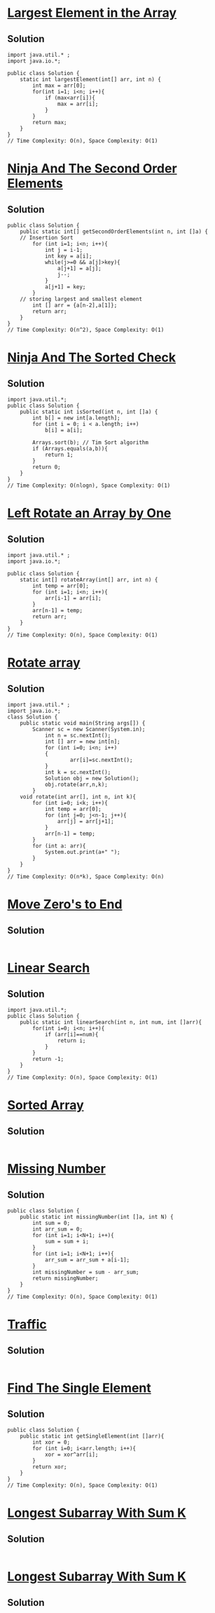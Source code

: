# [Largest Element in the Array ](https://www.codingninjas.com/studio/problems/largest-element-in-the-array-largest-element-in-the-array_5026279?utm_source=striver&utm_medium=website&utm_campaign=a_zcoursetuf&leftPanelTab=0)

## Solution
```
import java.util.* ;
import java.io.*; 

public class Solution {
    static int largestElement(int[] arr, int n) {
        int max = arr[0];
        for(int i=1; i<n; i++){
            if (max<arr[i]){
                max = arr[i];
            }
        }
        return max;
    }
}
// Time Complexity: O(n), Space Complexity: O(1)
```

# [Ninja And The Second Order Elements ](https://www.codingninjas.com/studio/problems/ninja-and-the-second-order-elements_6581960?utm_source=striver&utm_medium=website&utm_campaign=a_zcoursetuf&leftPanelTab=1)

## Solution
```
public class Solution {
    public static int[] getSecondOrderElements(int n, int []a) {
	// Insertion Sort
        for (int i=1; i<n; i++){
            int j = i-1;
            int key = a[i];
            while(j>=0 && a[j]>key){
                a[j+1] = a[j];
                j--;
            }
            a[j+1] = key;
        }
	// storing largest and smallest element
        int [] arr = {a[n-2],a[1]};
        return arr;
    }
}
// Time Complexity: O(n^2), Space Complexity: O(1)
```
# [Ninja And The Sorted Check](https://www.codingninjas.com/studio/problems/ninja-and-the-sorted-check_6581957?utm_source=striver&utm_medium=website&utm_campaign=a_zcoursetuf&leftPanelTab=0)

## Solution
```
import java.util.*;
public class Solution {
    public static int isSorted(int n, int []a) {
        int b[] = new int[a.length];
        for (int i = 0; i < a.length; i++)
            b[i] = a[i];
        
        Arrays.sort(b); // Tim Sort algorithm
        if (Arrays.equals(a,b)){
            return 1;
        }
        return 0;     
    }
}
// Time Complexity: O(nlogn), Space Complexity: O(1)
```
# [Left Rotate an Array by One](https://www.codingninjas.com/studio/problems/left-rotate-an-array-by-one_5026278?utm_source=striver&utm_medium=website&utm_campaign=a_zcoursetuf&leftPanelTab=0)

## Solution
```
import java.util.* ;
import java.io.*; 

public class Solution {
    static int[] rotateArray(int[] arr, int n) {
        int temp = arr[0];
        for (int i=1; i<n; i++){
            arr[i-1] = arr[i];
        }
        arr[n-1] = temp;
        return arr;
    }
}
// Time Complexity: O(n), Space Complexity: O(1)
```

# [Rotate array](https://www.codingninjas.com/studio/problems/rotate-array_1230543?utm_source=striver&utm_medium=website&utm_campaign=a_zcoursetuf&leftPanelTab=0)

## Solution
```
import java.util.* ;
import java.io.*; 
class Solution {
	public static void main(String args[]) {
		Scanner sc = new Scanner(System.in);
        	int n = sc.nextInt();
        	int [] arr = new int[n];
        	for (int i=0; i<n; i++)
        	{
            		arr[i]=sc.nextInt();
        	}
        	int k = sc.nextInt();
        	Solution obj = new Solution();
        	obj.rotate(arr,n,k);
		}
    void rotate(int arr[], int n, int k){
        for (int i=0; i<k; i++){
            int temp = arr[0];
            for (int j=0; j<n-1; j++){
                arr[j] = arr[j+1];
            }
            arr[n-1] = temp;
        }
        for (int a: arr){
            System.out.print(a+" ");
        }
    }        
}
// Time Complexity: O(n*k), Space Complexity: O(n)
```
# [Move Zero's to End](https://www.codingninjas.com/studio/problems/ninja-and-the-zero-s_6581958?utm_source=striver&utm_medium=website&utm_campaign=a_zcoursetuf)

## Solution
```
```
# [Linear Search](https://www.codingninjas.com/studio/problems/linear-search_6922070?utm_source=striver&utm_medium=website&utm_campaign=a_zcoursetuf&leftPanelTab=0)

## Solution
```
import java.util.*;
public class Solution {
    public static int linearSearch(int n, int num, int []arr){
        for(int i=0; i<n; i++){
            if (arr[i]==num){
                return i;
            }
        }
        return -1;
    }
}
// Time Complexity: O(n), Space Complexity: O(1)
```
# [Sorted Array](https://www.codingninjas.com/studio/problems/sorted-array_6613259?utm_source=striver&utm_medium=website&utm_campaign=a_zcoursetuf)

## Solution
```
```
# [Missing Number](https://www.codingninjas.com/studio/problems/missing-number_6680467?utm_source=striver&utm_medium=website&utm_campaign=codestudio_a_zcourse&leftPanelTab=1)

## Solution
```
public class Solution {
    public static int missingNumber(int []a, int N) {
        int sum = 0;
        int arr_sum = 0;
        for (int i=1; i<N+1; i++){
            sum = sum + i;
        }
        for (int i=1; i<N+1; i++){
            arr_sum = arr_sum + a[i-1];
        }
        int missingNumber = sum - arr_sum;
        return missingNumber;
    }
}
// Time Complexity: O(n), Space Complexity: O(1)
```
# [Traffic](https://www.codingninjas.com/studio/problems/traffic_6682625?utm_source=striver&utm_medium=website&utm_campaign=a_zcoursetuf)

## Solution
```
```
# [Find The Single Element](https://www.codingninjas.com/studio/problems/find-the-single-element_6680465?utm_source=striver&utm_medium=website&utm_campaign=a_zcoursetuf&leftPanelTab=0)

## Solution
```
public class Solution {
    public static int getSingleElement(int []arr){
        int xor = 0;
        for (int i=0; i<arr.length; i++){
            xor = xor^arr[i];
        }
        return xor;
    }
}
// Time Complexity: O(n), Space Complexity: O(1)
```
# [Longest Subarray With Sum K](https://www.codingninjas.com/studio/problems/longest-subarray-with-sum-k_6682399?utm_source=striver&utm_medium=website&utm_campaign=a_zcoursetuf)

## Solution
```
```
# [Longest Subarray With Sum K](https://www.codingninjas.com/studio/problems/longest-subarray-with-sum-k_5713505?utm_source=striver&utm_medium=website&utm_campaign=a_zcoursetuf)

## Solution
```
```
